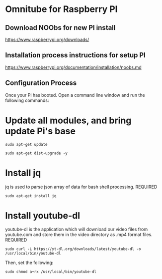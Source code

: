 
# Omnitube for Raspberry PI

## Download NOObs for new PI install
https://www.raspberrypi.org/downloads/

## Installation process instructions for setup PI
https://www.raspberrypi.org/documentation/installation/noobs.md

## Configuration Process

Once your Pi has booted.
Open a command line window and run the following commands:

# Update all modules, and bring update Pi's base

`sudo apt-get update`

`sudo apt-get dist-upgrade -y`

# Install jq 
jq is used to parse json array of data for bash shell processing. REQUIRED

`sudo apt-get install jq`

# Install youtube-dl

youtube-dl is the application which will download our video files from youtube.com and store
them in the video directory as .mp4 format files. REQUIRED

`sudo curl -L https://yt-dl.org/downloads/latest/youtube-dl -o /usr/local/bin/youtube-dl`

Then, set the following:

`sudo chmod a+rx /usr/local/bin/youtube-dl`

